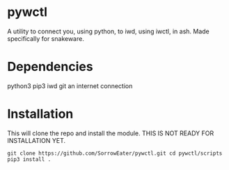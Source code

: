 # pywctl
A utility to connect you, using python, to iwd, using iwctl, in ash. Made specifically for snakeware.

# Dependencies
python3
pip3
iwd
git
an internet connection

# Installation
This will clone the repo and install the module. THIS IS NOT READY FOR INSTALLATION YET.

``git clone https://github.com/SorrowEater/pywctl.git
cd pywctl/scripts
pip3 install .``
